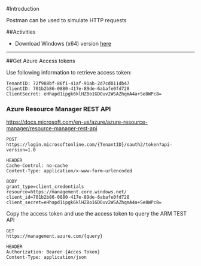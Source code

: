 #Introduction

Postman can be used to simulate HTTP requests

##Activities

- Download Windows (x64) version [here](https://dl.pstmn.io/download/latest/win64)


---
##Get Azure Access tokens

Use following information to retrieve access token:
```
TenantID: 72f988bf-86f1-41af-91ab-2d7cd011db47
ClientID: 701b2b86-0880-417e-89de-6abafe0fd728
ClientSecret: eHhapd1ipgk6klHZBo1GDOuv2WSAZhqmA4a+Se8WPc8=
```

### Azure Resource Manager REST API

<https://docs.microsoft.com/en-us/azure/azure-resource-manager/resource-manager-rest-api>

```
POST 
https://login.microsoftonline.com/{TenantID}/oauth2/token?api-version=1.0

HEADER
Cache-Control: no-cache
Content-Type: application/x-www-form-urlencoded

BODY
grant_type=client_credentials
resource=https://management.core.windows.net/
client_id=701b2b86-0880-417e-89de-6abafe0fd728
client_secret=eHhapd1ipgk6klHZBo1GDOuv2WSAZhqmA4a+Se8WPc8=

```
Copy the access token and use the access token to query the ARM TEST API
```
GET
https://management.azure.com/{query}

HEADER
Authorization: Bearer {Acces Token}
Content-Type: application/json
```






